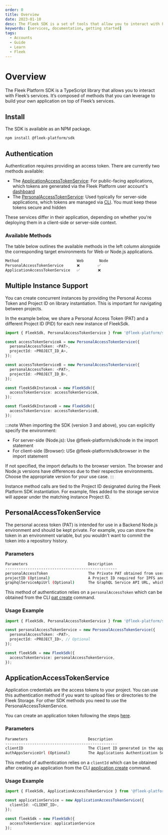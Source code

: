 ```yaml
---
order: 0
title: Overview
date: 2023-01-10
desc: The Fleek SDK is a set of tools that allow you to interact with Fleek’s services. It’s composed of a set of libraries that you can leverage to build your own application on top of Fleek’s services.
keywords: [services, documentation, getting started]
tags:
  - Accounts
  - Guide
  - Learn
  - Fleek
---
```


# Overview

The Fleek Platform SDK is a TypeScript library that allows you to interact with Fleek’s services. It’s composed of methods that you can leverage to build your own application on top of Fleek’s services.

## Install

The SDK is available as an NPM package.

```sh
npm install @fleek-platform/sdk
```

## Authentication

Authentication requires providing an access token. There are currently two methods available:
- The [ApplicationAccessTokenService](#applicationaccesstokenservice): For public-facing applications, which tokens are generated via the Fleek Platform user account's [dashboard](https://app.fleek.xyz)
- The [PersonalAccessTokenService](#personalaccesstokenservice): Used typically for server-side applications, which tokens are managed via [CLI](/docs/cli). You must keep these tokens secure and hidden

These services differ in their application, depending on whether you're deploying them in a client-side or server-side context.

### Available Methods

The table below outlines the available methods in the left column alongside the corresponding target environments for Web or Node.js applications.

```sh
Method                          Web       Node
PersonalAccessTokenService      ❌        ✅
ApplicationAccessTokenService   ✅        ❌
```

## Multiple Instance Support

You can create concurrent instances by providing the Personal Access Token and Project ID on library instantiation. This is important for navigating between projects.

In the example below, we share a Personal Access Token (PAT) and a different Project ID (PID) for each new instance of FleekSdk.

```typescript
import { FleekSdk, PersonalAccessTokenService } from '@fleek-platform/sdk/node';

const accessTokenServiceA = new PersonalAccessTokenService({
  personalAccessToken: <PAT>,
  projectId: <PROJECT_ID_A>,
});

const accessTokenServiceB = new PersonalAccessTokenService({
  personalAccessToken: <PAT>,
  projectId: <PROJECT_ID_B>,
});

const fleekSdkInstanceA = new FleekSdk({
  accessTokenService: accessTokenServiceA,
});

const fleekSdkInstanceB = new FleekSdk({
  accessTokenService: accessTokenServiceB,
});
```

:::note
When importing the SDK (version 3 and above), you can explicitly specify the environment:
- For server-side (Node.js): Use @fleek-platform/sdk/node in the import statement
- For client-side (Browser): USe @fleek-platform/sdk/browser in the import statement

If not specified, the import defaults to the browser version. The browser and Node.js versions have differences due to their respective environments. Choose the appropriate version for your use case.
:::

Instance method calls are tied to the Project ID designated during the Fleek Platform SDK instantiation. For example, files added to the storage service will appear under the matching instance Project ID.

## PersonalAccessTokenService

The personal access token (PAT) is intended for use in a Backend Node.js environment and should be kept private. For example, you can store the token in an environment variable, but you wouldn't want to commit the token into a repository history.

### Parameters

```sh
Parameters                           Description
--------------------------------------------------
personalAccessToken                  The Private PAT obtained from user account dashboard or CLI
projectID (Optional)                 A Project ID required for IPFS and IPNS services
graphqlServiceApiUrl (Optional)      The GraphQL Service API URL, which defaults to the main Fleek Platform GraphQL Service API
```

This method of authentication relies on a `personalAccessToken` which can be obtained from the CLI [pat create](/docs/cli/pat) command.

### Usage Example

```typescript
import { FleekSdk, PersonalAccessTokenService } from '@fleek-platform/sdk/node';

const personalAccessTokenService = new PersonalAccessTokenService({
  personalAccessToken: <PAT>,
  projectId: <PROJECT_ID>, // Optional
});

const fleekSdk = new FleekSdk({
  accessTokenService: personalAccessTokenService,
});
```

## ApplicationAccessTokenService

Application credentials are the access tokens to your project. You can use this authentication method if you want to upload files or directories
to the Fleek Storage. For other SDK methods you need to use the PersonalAccessTokenService.

You can create an application token following the steps [here](/docs/platform/projects#application-credentials).

### Parameters

```sh
Parameters                           Description
--------------------------------------------------
clientID                             The Client ID generated in the applications CLI service
authAppsServiceUrl (Optional)        The Applications Authentication Service URL
```

This method of authentication relies on a `clientId` which can be obtained after creating an application from the CLI [application create](/docs/cli/applications/#create) command.

### Usage Example

```typescript copy
import { FleekSdk, ApplicationAccessTokenService } from '@fleek-platform/sdk/node';

const applicationService = new ApplicationAccessTokenService({
  clientId: <CLIENT_ID>,
});

const fleekSdk = new FleekSdk({
  accessTokenService: applicationService
});
```
